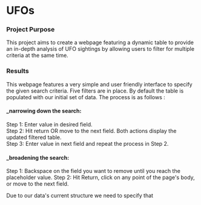 # UFOs

### Project Purpose 
This project aims to create a webpage featuring a dynamic table to provide an in-depth analysis of UFO sightings by allowing users to filter for multiple criteria at the same time. 

### Results
This webpage features a very simple and user friendly interface to specify the given search criteria. Five filters are in place. By default the table is populated with our initial set of data. The process is as follows : 

#### _narrowing down the search: 
Step 1: Enter value in desired field. \
Step 2: Hit return OR move to the next field. Both actions display the updated filtered table. \
Step 3: Enter value in next field and repeat the process in Step 2. 

#### _broadening the search: 
Step 1: Backspace on the field you want to remove until you reach the placeholder value. 
Step 2: Hit Return, click on any point of the page's body, or move to the next field. 

Due to our data's current structure we need to specify that 


